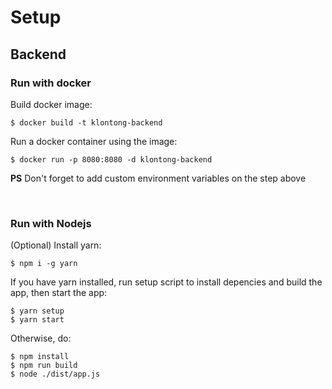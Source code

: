 # Setup
## Backend
### Run with docker
Build docker image:

```console
$ docker build -t klontong-backend
```

Run a docker container using the image:

```console
$ docker run -p 8080:8080 -d klontong-backend
```
**PS** Don't forget to add custom environment variables on the step above 

<br>

### Run with Nodejs
(Optional) Install yarn:
```console
$ npm i -g yarn
```

If you have yarn installed, run setup script to install depencies and build the app, then start the app:
```console
$ yarn setup
$ yarn start
```

Otherwise, do:
```console
$ npm install
$ npm run build
$ node ./dist/app.js
```